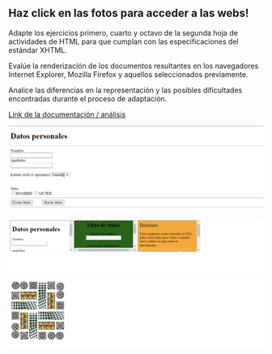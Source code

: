 ## Haz click en las fotos para acceder a las webs!


Adapte los ejercicios primero, cuarto y octavo de la segunda hoja de actividades de HTML para que cumplan con las especificaciones del estándar XHTML.

Evalúe la renderización de los documentos resultantes en los navegadores Internet Explorer, Mozilla Firefox y aquellos seleccionados previamente.

Analice las diferencias en la representación y las posibles dificultades encontradas durante el proceso de adaptación.

[Link de la documentación / análisis](Documentacion_Ejercicio6/Documentacion_Ejercicio6.pdf)

[![Captura del ejercicio 1](imagenes_ejercicios/capEjer1.png)](https://jotaaloud.github.io/Desarrollo_aplicaciones_multiplataforma/1DAM/Lenguaje%20de%20marcas%20(web)/Segundo%20trimestre/Ejercicios_Hoja_3/Ejercicio_06/ejercicio_01XHTML.xhtml  )

[![Captura del ejercicio 4](imagenes_ejercicios/capEjer4.png)](https://jotaaloud.github.io/Desarrollo_aplicaciones_multiplataforma/1DAM/Lenguaje%20de%20marcas%20(web)/Segundo%20trimestre/Ejercicios_Hoja_3/Ejercicio_06/ejercicio_04XHTML.xhtml  )

[![Captura del ejercicio 8](imagenes_ejercicios/capEjer8.png)](https://jotaaloud.github.io/Desarrollo_aplicaciones_multiplataforma/1DAM/Lenguaje%20de%20marcas%20(web)/Segundo%20trimestre/Ejercicios_Hoja_3/Ejercicio_06/ejercicio_08XHTML.xhtml  )
